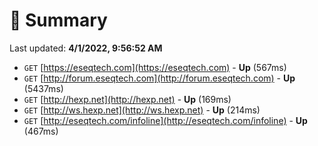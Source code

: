 # 📖 Summary
Last updated: **4/1/2022, 9:56:52 AM**

- `GET` [https://eseqtech.com](https://eseqtech.com) - **Up** (567ms)
- `GET` [http://forum.eseqtech.com](http://forum.eseqtech.com) - **Up** (5437ms)
- `GET` [http://hexp.net](http://hexp.net) - **Up** (169ms)
- `GET` [http://ws.hexp.net](http://ws.hexp.net) - **Up** (214ms)
- `GET` [http://eseqtech.com/infoline](http://eseqtech.com/infoline) - **Up** (467ms)
